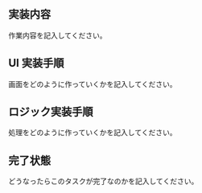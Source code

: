 ## 実装内容

作業内容を記入してください。

## UI 実装手順

画面をどのように作っていくかを記入してください。

## ロジック実装手順

処理をどのように作っていくかを記入してください。

## 完了状態

どうなったらこのタスクが完了なのかを記入してください。
